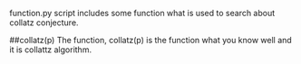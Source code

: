 
function.py script includes some function what is used to search about collatz conjecture.

##collatz(p)
The function, collatz(p) is the function what you know well and it is collattz algorithm.
